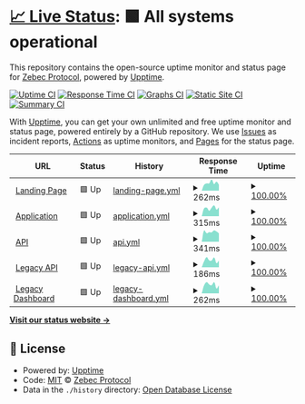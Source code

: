 # [📈 Live Status](https://uptime-status.zebec.io): <!--live status--> **🟩 All systems operational**

This repository contains the open-source uptime monitor and status page for [Zebec Protocol](https://zebec.io), powered by [Upptime](https://github.com/upptime/upptime).

[![Uptime CI](https://github.com/zebec-protocol/zebec-protocol-status/workflows/Uptime%20CI/badge.svg)](https://github.com/zebec-protocol/zebec-protocol-status/actions?query=workflow%3A%22Uptime+CI%22)
[![Response Time CI](https://github.com/zebec-protocol/zebec-protocol-status/workflows/Response%20Time%20CI/badge.svg)](https://github.com/zebec-protocol/zebec-protocol-status/actions?query=workflow%3A%22Response+Time+CI%22)
[![Graphs CI](https://github.com/zebec-protocol/zebec-protocol-status/workflows/Graphs%20CI/badge.svg)](https://github.com/zebec-protocol/zebec-protocol-status/actions?query=workflow%3A%22Graphs+CI%22)
[![Static Site CI](https://github.com/zebec-protocol/zebec-protocol-status/workflows/Static%20Site%20CI/badge.svg)](https://github.com/zebec-protocol/zebec-protocol-status/actions?query=workflow%3A%22Static+Site+CI%22)
[![Summary CI](https://github.com/zebec-protocol/zebec-protocol-status/workflows/Summary%20CI/badge.svg)](https://github.com/zebec-protocol/zebec-protocol-status/actions?query=workflow%3A%22Summary+CI%22)

With [Upptime](https://upptime.js.org), you can get your own unlimited and free uptime monitor and status page, powered entirely by a GitHub repository. We use [Issues](https://github.com/zebec-protocol/zebec-protocol-status/issues) as incident reports, [Actions](https://github.com/zebec-protocol/zebec-protocol-status/actions) as uptime monitors, and [Pages](https://uptime-status.zebec.io) for the status page.

<!--start: status pages-->
<!-- This summary is generated by Upptime (https://github.com/upptime/upptime) -->
<!-- Do not edit this manually, your changes will be overwritten -->
<!-- prettier-ignore -->
| URL | Status | History | Response Time | Uptime |
| --- | ------ | ------- | ------------- | ------ |
| <img alt="" src="https://icons.duckduckgo.com/ip3/zebec.io.ico" height="13"> [Landing Page](https://zebec.io/) | 🟩 Up | [landing-page.yml](https://github.com/Zebec-protocol/zebec-protocol-status/commits/HEAD/history/landing-page.yml) | <details><summary><img alt="Response time graph" src="./graphs/landing-page/response-time-week.png" height="20"> 262ms</summary><br><a href="https://status.zebec.io/history/landing-page"><img alt="Response time 279" src="https://img.shields.io/endpoint?url=https%3A%2F%2Fraw.githubusercontent.com%2FZebec-protocol%2Fzebec-protocol-status%2FHEAD%2Fapi%2Flanding-page%2Fresponse-time.json"></a><br><a href="https://status.zebec.io/history/landing-page"><img alt="24-hour response time 205" src="https://img.shields.io/endpoint?url=https%3A%2F%2Fraw.githubusercontent.com%2FZebec-protocol%2Fzebec-protocol-status%2FHEAD%2Fapi%2Flanding-page%2Fresponse-time-day.json"></a><br><a href="https://status.zebec.io/history/landing-page"><img alt="7-day response time 262" src="https://img.shields.io/endpoint?url=https%3A%2F%2Fraw.githubusercontent.com%2FZebec-protocol%2Fzebec-protocol-status%2FHEAD%2Fapi%2Flanding-page%2Fresponse-time-week.json"></a><br><a href="https://status.zebec.io/history/landing-page"><img alt="30-day response time 249" src="https://img.shields.io/endpoint?url=https%3A%2F%2Fraw.githubusercontent.com%2FZebec-protocol%2Fzebec-protocol-status%2FHEAD%2Fapi%2Flanding-page%2Fresponse-time-month.json"></a><br><a href="https://status.zebec.io/history/landing-page"><img alt="1-year response time 279" src="https://img.shields.io/endpoint?url=https%3A%2F%2Fraw.githubusercontent.com%2FZebec-protocol%2Fzebec-protocol-status%2FHEAD%2Fapi%2Flanding-page%2Fresponse-time-year.json"></a></details> | <details><summary><a href="https://status.zebec.io/history/landing-page">100.00%</a></summary><a href="https://status.zebec.io/history/landing-page"><img alt="All-time uptime 99.99%" src="https://img.shields.io/endpoint?url=https%3A%2F%2Fraw.githubusercontent.com%2FZebec-protocol%2Fzebec-protocol-status%2FHEAD%2Fapi%2Flanding-page%2Fuptime.json"></a><br><a href="https://status.zebec.io/history/landing-page"><img alt="24-hour uptime 100.00%" src="https://img.shields.io/endpoint?url=https%3A%2F%2Fraw.githubusercontent.com%2FZebec-protocol%2Fzebec-protocol-status%2FHEAD%2Fapi%2Flanding-page%2Fuptime-day.json"></a><br><a href="https://status.zebec.io/history/landing-page"><img alt="7-day uptime 100.00%" src="https://img.shields.io/endpoint?url=https%3A%2F%2Fraw.githubusercontent.com%2FZebec-protocol%2Fzebec-protocol-status%2FHEAD%2Fapi%2Flanding-page%2Fuptime-week.json"></a><br><a href="https://status.zebec.io/history/landing-page"><img alt="30-day uptime 100.00%" src="https://img.shields.io/endpoint?url=https%3A%2F%2Fraw.githubusercontent.com%2FZebec-protocol%2Fzebec-protocol-status%2FHEAD%2Fapi%2Flanding-page%2Fuptime-month.json"></a><br><a href="https://status.zebec.io/history/landing-page"><img alt="1-year uptime 99.99%" src="https://img.shields.io/endpoint?url=https%3A%2F%2Fraw.githubusercontent.com%2FZebec-protocol%2Fzebec-protocol-status%2FHEAD%2Fapi%2Flanding-page%2Fuptime-year.json"></a></details>
| <img alt="" src="https://icons.duckduckgo.com/ip3/app.zebec.io.ico" height="13"> [Application](https://app.zebec.io/) | 🟩 Up | [application.yml](https://github.com/Zebec-protocol/zebec-protocol-status/commits/HEAD/history/application.yml) | <details><summary><img alt="Response time graph" src="./graphs/application/response-time-week.png" height="20"> 315ms</summary><br><a href="https://status.zebec.io/history/application"><img alt="Response time 345" src="https://img.shields.io/endpoint?url=https%3A%2F%2Fraw.githubusercontent.com%2FZebec-protocol%2Fzebec-protocol-status%2FHEAD%2Fapi%2Fapplication%2Fresponse-time.json"></a><br><a href="https://status.zebec.io/history/application"><img alt="24-hour response time 339" src="https://img.shields.io/endpoint?url=https%3A%2F%2Fraw.githubusercontent.com%2FZebec-protocol%2Fzebec-protocol-status%2FHEAD%2Fapi%2Fapplication%2Fresponse-time-day.json"></a><br><a href="https://status.zebec.io/history/application"><img alt="7-day response time 315" src="https://img.shields.io/endpoint?url=https%3A%2F%2Fraw.githubusercontent.com%2FZebec-protocol%2Fzebec-protocol-status%2FHEAD%2Fapi%2Fapplication%2Fresponse-time-week.json"></a><br><a href="https://status.zebec.io/history/application"><img alt="30-day response time 338" src="https://img.shields.io/endpoint?url=https%3A%2F%2Fraw.githubusercontent.com%2FZebec-protocol%2Fzebec-protocol-status%2FHEAD%2Fapi%2Fapplication%2Fresponse-time-month.json"></a><br><a href="https://status.zebec.io/history/application"><img alt="1-year response time 345" src="https://img.shields.io/endpoint?url=https%3A%2F%2Fraw.githubusercontent.com%2FZebec-protocol%2Fzebec-protocol-status%2FHEAD%2Fapi%2Fapplication%2Fresponse-time-year.json"></a></details> | <details><summary><a href="https://status.zebec.io/history/application">100.00%</a></summary><a href="https://status.zebec.io/history/application"><img alt="All-time uptime 100.00%" src="https://img.shields.io/endpoint?url=https%3A%2F%2Fraw.githubusercontent.com%2FZebec-protocol%2Fzebec-protocol-status%2FHEAD%2Fapi%2Fapplication%2Fuptime.json"></a><br><a href="https://status.zebec.io/history/application"><img alt="24-hour uptime 100.00%" src="https://img.shields.io/endpoint?url=https%3A%2F%2Fraw.githubusercontent.com%2FZebec-protocol%2Fzebec-protocol-status%2FHEAD%2Fapi%2Fapplication%2Fuptime-day.json"></a><br><a href="https://status.zebec.io/history/application"><img alt="7-day uptime 100.00%" src="https://img.shields.io/endpoint?url=https%3A%2F%2Fraw.githubusercontent.com%2FZebec-protocol%2Fzebec-protocol-status%2FHEAD%2Fapi%2Fapplication%2Fuptime-week.json"></a><br><a href="https://status.zebec.io/history/application"><img alt="30-day uptime 100.00%" src="https://img.shields.io/endpoint?url=https%3A%2F%2Fraw.githubusercontent.com%2FZebec-protocol%2Fzebec-protocol-status%2FHEAD%2Fapi%2Fapplication%2Fuptime-month.json"></a><br><a href="https://status.zebec.io/history/application"><img alt="1-year uptime 100.00%" src="https://img.shields.io/endpoint?url=https%3A%2F%2Fraw.githubusercontent.com%2FZebec-protocol%2Fzebec-protocol-status%2FHEAD%2Fapi%2Fapplication%2Fuptime-year.json"></a></details>
| <img alt="" src="https://icons.duckduckgo.com/ip3/api-v2.zebec.io.ico" height="13"> [API](http://api-v2.zebec.io/ht/) | 🟩 Up | [api.yml](https://github.com/Zebec-protocol/zebec-protocol-status/commits/HEAD/history/api.yml) | <details><summary><img alt="Response time graph" src="./graphs/api/response-time-week.png" height="20"> 341ms</summary><br><a href="https://status.zebec.io/history/api"><img alt="Response time 343" src="https://img.shields.io/endpoint?url=https%3A%2F%2Fraw.githubusercontent.com%2FZebec-protocol%2Fzebec-protocol-status%2FHEAD%2Fapi%2Fapi%2Fresponse-time.json"></a><br><a href="https://status.zebec.io/history/api"><img alt="24-hour response time 290" src="https://img.shields.io/endpoint?url=https%3A%2F%2Fraw.githubusercontent.com%2FZebec-protocol%2Fzebec-protocol-status%2FHEAD%2Fapi%2Fapi%2Fresponse-time-day.json"></a><br><a href="https://status.zebec.io/history/api"><img alt="7-day response time 341" src="https://img.shields.io/endpoint?url=https%3A%2F%2Fraw.githubusercontent.com%2FZebec-protocol%2Fzebec-protocol-status%2FHEAD%2Fapi%2Fapi%2Fresponse-time-week.json"></a><br><a href="https://status.zebec.io/history/api"><img alt="30-day response time 343" src="https://img.shields.io/endpoint?url=https%3A%2F%2Fraw.githubusercontent.com%2FZebec-protocol%2Fzebec-protocol-status%2FHEAD%2Fapi%2Fapi%2Fresponse-time-month.json"></a><br><a href="https://status.zebec.io/history/api"><img alt="1-year response time 343" src="https://img.shields.io/endpoint?url=https%3A%2F%2Fraw.githubusercontent.com%2FZebec-protocol%2Fzebec-protocol-status%2FHEAD%2Fapi%2Fapi%2Fresponse-time-year.json"></a></details> | <details><summary><a href="https://status.zebec.io/history/api">100.00%</a></summary><a href="https://status.zebec.io/history/api"><img alt="All-time uptime 99.99%" src="https://img.shields.io/endpoint?url=https%3A%2F%2Fraw.githubusercontent.com%2FZebec-protocol%2Fzebec-protocol-status%2FHEAD%2Fapi%2Fapi%2Fuptime.json"></a><br><a href="https://status.zebec.io/history/api"><img alt="24-hour uptime 100.00%" src="https://img.shields.io/endpoint?url=https%3A%2F%2Fraw.githubusercontent.com%2FZebec-protocol%2Fzebec-protocol-status%2FHEAD%2Fapi%2Fapi%2Fuptime-day.json"></a><br><a href="https://status.zebec.io/history/api"><img alt="7-day uptime 100.00%" src="https://img.shields.io/endpoint?url=https%3A%2F%2Fraw.githubusercontent.com%2FZebec-protocol%2Fzebec-protocol-status%2FHEAD%2Fapi%2Fapi%2Fuptime-week.json"></a><br><a href="https://status.zebec.io/history/api"><img alt="30-day uptime 100.00%" src="https://img.shields.io/endpoint?url=https%3A%2F%2Fraw.githubusercontent.com%2FZebec-protocol%2Fzebec-protocol-status%2FHEAD%2Fapi%2Fapi%2Fuptime-month.json"></a><br><a href="https://status.zebec.io/history/api"><img alt="1-year uptime 99.99%" src="https://img.shields.io/endpoint?url=https%3A%2F%2Fraw.githubusercontent.com%2FZebec-protocol%2Fzebec-protocol-status%2FHEAD%2Fapi%2Fapi%2Fuptime-year.json"></a></details>
| <img alt="" src="https://icons.duckduckgo.com/ip3/api.zebec.io.ico" height="13"> [Legacy API](https://api.zebec.io/) | 🟩 Up | [legacy-api.yml](https://github.com/Zebec-protocol/zebec-protocol-status/commits/HEAD/history/legacy-api.yml) | <details><summary><img alt="Response time graph" src="./graphs/legacy-api/response-time-week.png" height="20"> 186ms</summary><br><a href="https://status.zebec.io/history/legacy-api"><img alt="Response time 174" src="https://img.shields.io/endpoint?url=https%3A%2F%2Fraw.githubusercontent.com%2FZebec-protocol%2Fzebec-protocol-status%2FHEAD%2Fapi%2Flegacy-api%2Fresponse-time.json"></a><br><a href="https://status.zebec.io/history/legacy-api"><img alt="24-hour response time 169" src="https://img.shields.io/endpoint?url=https%3A%2F%2Fraw.githubusercontent.com%2FZebec-protocol%2Fzebec-protocol-status%2FHEAD%2Fapi%2Flegacy-api%2Fresponse-time-day.json"></a><br><a href="https://status.zebec.io/history/legacy-api"><img alt="7-day response time 186" src="https://img.shields.io/endpoint?url=https%3A%2F%2Fraw.githubusercontent.com%2FZebec-protocol%2Fzebec-protocol-status%2FHEAD%2Fapi%2Flegacy-api%2Fresponse-time-week.json"></a><br><a href="https://status.zebec.io/history/legacy-api"><img alt="30-day response time 168" src="https://img.shields.io/endpoint?url=https%3A%2F%2Fraw.githubusercontent.com%2FZebec-protocol%2Fzebec-protocol-status%2FHEAD%2Fapi%2Flegacy-api%2Fresponse-time-month.json"></a><br><a href="https://status.zebec.io/history/legacy-api"><img alt="1-year response time 174" src="https://img.shields.io/endpoint?url=https%3A%2F%2Fraw.githubusercontent.com%2FZebec-protocol%2Fzebec-protocol-status%2FHEAD%2Fapi%2Flegacy-api%2Fresponse-time-year.json"></a></details> | <details><summary><a href="https://status.zebec.io/history/legacy-api">100.00%</a></summary><a href="https://status.zebec.io/history/legacy-api"><img alt="All-time uptime 100.00%" src="https://img.shields.io/endpoint?url=https%3A%2F%2Fraw.githubusercontent.com%2FZebec-protocol%2Fzebec-protocol-status%2FHEAD%2Fapi%2Flegacy-api%2Fuptime.json"></a><br><a href="https://status.zebec.io/history/legacy-api"><img alt="24-hour uptime 100.00%" src="https://img.shields.io/endpoint?url=https%3A%2F%2Fraw.githubusercontent.com%2FZebec-protocol%2Fzebec-protocol-status%2FHEAD%2Fapi%2Flegacy-api%2Fuptime-day.json"></a><br><a href="https://status.zebec.io/history/legacy-api"><img alt="7-day uptime 100.00%" src="https://img.shields.io/endpoint?url=https%3A%2F%2Fraw.githubusercontent.com%2FZebec-protocol%2Fzebec-protocol-status%2FHEAD%2Fapi%2Flegacy-api%2Fuptime-week.json"></a><br><a href="https://status.zebec.io/history/legacy-api"><img alt="30-day uptime 100.00%" src="https://img.shields.io/endpoint?url=https%3A%2F%2Fraw.githubusercontent.com%2FZebec-protocol%2Fzebec-protocol-status%2FHEAD%2Fapi%2Flegacy-api%2Fuptime-month.json"></a><br><a href="https://status.zebec.io/history/legacy-api"><img alt="1-year uptime 100.00%" src="https://img.shields.io/endpoint?url=https%3A%2F%2Fraw.githubusercontent.com%2FZebec-protocol%2Fzebec-protocol-status%2FHEAD%2Fapi%2Flegacy-api%2Fuptime-year.json"></a></details>
| <img alt="" src="https://icons.duckduckgo.com/ip3/dashboard.zebec.io.ico" height="13"> [Legacy Dashboard](https://dashboard.zebec.io/) | 🟩 Up | [legacy-dashboard.yml](https://github.com/Zebec-protocol/zebec-protocol-status/commits/HEAD/history/legacy-dashboard.yml) | <details><summary><img alt="Response time graph" src="./graphs/legacy-dashboard/response-time-week.png" height="20"> 262ms</summary><br><a href="https://status.zebec.io/history/legacy-dashboard"><img alt="Response time 238" src="https://img.shields.io/endpoint?url=https%3A%2F%2Fraw.githubusercontent.com%2FZebec-protocol%2Fzebec-protocol-status%2FHEAD%2Fapi%2Flegacy-dashboard%2Fresponse-time.json"></a><br><a href="https://status.zebec.io/history/legacy-dashboard"><img alt="24-hour response time 237" src="https://img.shields.io/endpoint?url=https%3A%2F%2Fraw.githubusercontent.com%2FZebec-protocol%2Fzebec-protocol-status%2FHEAD%2Fapi%2Flegacy-dashboard%2Fresponse-time-day.json"></a><br><a href="https://status.zebec.io/history/legacy-dashboard"><img alt="7-day response time 262" src="https://img.shields.io/endpoint?url=https%3A%2F%2Fraw.githubusercontent.com%2FZebec-protocol%2Fzebec-protocol-status%2FHEAD%2Fapi%2Flegacy-dashboard%2Fresponse-time-week.json"></a><br><a href="https://status.zebec.io/history/legacy-dashboard"><img alt="30-day response time 231" src="https://img.shields.io/endpoint?url=https%3A%2F%2Fraw.githubusercontent.com%2FZebec-protocol%2Fzebec-protocol-status%2FHEAD%2Fapi%2Flegacy-dashboard%2Fresponse-time-month.json"></a><br><a href="https://status.zebec.io/history/legacy-dashboard"><img alt="1-year response time 238" src="https://img.shields.io/endpoint?url=https%3A%2F%2Fraw.githubusercontent.com%2FZebec-protocol%2Fzebec-protocol-status%2FHEAD%2Fapi%2Flegacy-dashboard%2Fresponse-time-year.json"></a></details> | <details><summary><a href="https://status.zebec.io/history/legacy-dashboard">100.00%</a></summary><a href="https://status.zebec.io/history/legacy-dashboard"><img alt="All-time uptime 99.66%" src="https://img.shields.io/endpoint?url=https%3A%2F%2Fraw.githubusercontent.com%2FZebec-protocol%2Fzebec-protocol-status%2FHEAD%2Fapi%2Flegacy-dashboard%2Fuptime.json"></a><br><a href="https://status.zebec.io/history/legacy-dashboard"><img alt="24-hour uptime 100.00%" src="https://img.shields.io/endpoint?url=https%3A%2F%2Fraw.githubusercontent.com%2FZebec-protocol%2Fzebec-protocol-status%2FHEAD%2Fapi%2Flegacy-dashboard%2Fuptime-day.json"></a><br><a href="https://status.zebec.io/history/legacy-dashboard"><img alt="7-day uptime 100.00%" src="https://img.shields.io/endpoint?url=https%3A%2F%2Fraw.githubusercontent.com%2FZebec-protocol%2Fzebec-protocol-status%2FHEAD%2Fapi%2Flegacy-dashboard%2Fuptime-week.json"></a><br><a href="https://status.zebec.io/history/legacy-dashboard"><img alt="30-day uptime 100.00%" src="https://img.shields.io/endpoint?url=https%3A%2F%2Fraw.githubusercontent.com%2FZebec-protocol%2Fzebec-protocol-status%2FHEAD%2Fapi%2Flegacy-dashboard%2Fuptime-month.json"></a><br><a href="https://status.zebec.io/history/legacy-dashboard"><img alt="1-year uptime 99.66%" src="https://img.shields.io/endpoint?url=https%3A%2F%2Fraw.githubusercontent.com%2FZebec-protocol%2Fzebec-protocol-status%2FHEAD%2Fapi%2Flegacy-dashboard%2Fuptime-year.json"></a></details>

<!--end: status pages-->

[**Visit our status website →**](https://uptime-status.zebec.io)

## 📄 License

- Powered by: [Upptime](https://github.com/upptime/upptime)
- Code: [MIT](./LICENSE) © [Zebec Protocol](https://zebec.io)
- Data in the `./history` directory: [Open Database License](https://opendatacommons.org/licenses/odbl/1-0/)
